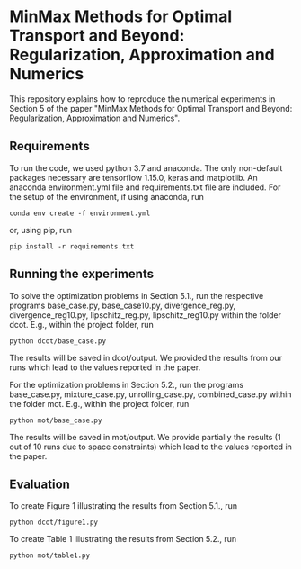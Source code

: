 
#  MinMax Methods for Optimal Transport and Beyond: Regularization, Approximation and Numerics

This repository explains how to reproduce the numerical experiments in Section 5 of the paper "MinMax Methods for Optimal Transport and Beyond: Regularization, Approximation and Numerics".

## Requirements

To run the code, we used python 3.7 and anaconda. The only non-default packages necessary are tensorflow 1.15.0, keras and matplotlib.
An anaconda environment.yml file and requirements.txt file are included.
For the setup of the environment, if using anaconda, run


```setup
conda env create -f environment.yml
```

or, using pip, run

```setup
pip install -r requirements.txt
```

## Running the experiments

To solve the optimization problems in Section 5.1., run the respective programs base_case.py, base_case10.py, divergence_reg.py, divergence_reg10.py, lipschitz_reg.py, lipschitz_reg10.py within the folder dcot. E.g., within the project folder, run

```optimization1
python dcot/base_case.py
```
The results will be saved in dcot/output. We provided the results from our runs which lead to the values reported in the paper.

For the optimization problems in Section 5.2., run the programs base_case.py, mixture_case.py, unrolling_case.py, combined_case.py within the folder mot. E.g., within the project folder, run

```optimization2
python mot/base_case.py
```
The results will be saved in mot/output. We provide partially the results (1 out of 10 runs due to space constraints) which lead to the values reported in the paper.


## Evaluation

To create Figure 1 illustrating the results from Section 5.1., run

```eval1
python dcot/figure1.py
```

To create Table 1 illustrating the results from Section 5.2., run

```eval2
python mot/table1.py
```
